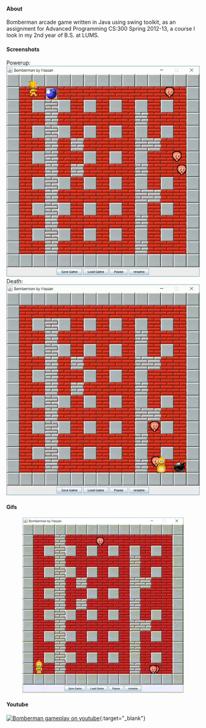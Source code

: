 #### About
Bomberman arcade game written in Java using swing toolkit, as an assignment for Advanced Programming CS:300 Spring 2012-13, a course I look in my 2nd year of B.S. at LUMS.

#### Screenshots
Powerup:
</br>
![alt text][Image 1]
</br>
Death:
</br>
![alt text][Image 2]

#### Gifs
<p align="center">
<img src="readme_assets/1.gif">
<!-- <img src="readme_assets/2.gif"> -->
</p>

[Image 1]: readme_assets/1.png "Power Up"
[Image 2]: readme_assets/2.png "Death"

#### Youtube
[![Bomberman gameplay on youtube](https://img.youtube.com/vi/BvzmhVA0msA/0.jpg)](https://www.youtube.com/watch?v=BvzmhVA0msA){:target="_blank"}
